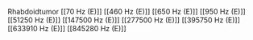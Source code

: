 Rhabdoidtumor
[[70 Hz (E)]]
[[460 Hz (E)]]
[[650 Hz (E)]]
[[950 Hz (E)]]
[[51250 Hz (E)]]
[[147500 Hz (E)]]
[[277500 Hz (E)]]
[[395750 Hz (E)]]
[[633910 Hz (E)]]
[[845280 Hz (E)]]